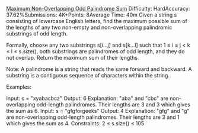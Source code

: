 [Maximum Non-Overlapping Odd Palindrome Sum](https://www.geeksforgeeks.org/problems/maximum-non-overlapping-odd-palindrome-sum/1)
Difficulty: HardAccuracy: 37.62%Submissions: 4K+Points: 8Average Time: 40m
Given a string s consisting of lowercase English letters, find the maximum possible sum of the lengths of any two non-empty and non-overlapping palindromic substrings of odd length.

Formally, choose any two substrings s[i...j] and s[k...l] such that 1 ≤ i ≤ j < k ≤ l ≤ s.size(), both substrings are palindromes of odd length, and they do not overlap. Return the maximum sum of their lengths.

Note: A palindrome is a string that reads the same forward and backward. A substring is a contiguous sequence of characters within the string.

Examples:

Input: s = "xyabacbcz"
Output: 6
Explanation: "aba" and "cbc" are non-overlapping odd-length palindromes. Their lengths are 3 and 3 which gives the sum as 6.
Input: s = "gfgforgeeks"
Output: 4
Explanation: "gfg" and "g" are non-overlapping odd-length palindromes. Their lengths are 3 and 1 which gives the sum as 4.
Constraints:
2 ≤ s.size() ≤ 105
